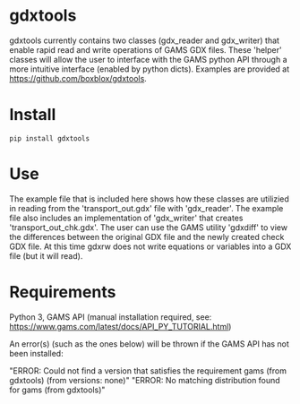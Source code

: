 # gdxtools
gdxtools currently contains two classes (gdx_reader and gdx_writer) that enable rapid read and write operations of GAMS GDX files.  These 'helper' classes will allow the user to interface with the GAMS python API through a more intuitive interface (enabled by python dicts).  Examples are provided at https://github.com/boxblox/gdxtools.

# Install
`pip install gdxtools`

# Use
The example file that is included here shows how these classes are utilizied in reading from the 'transport_out.gdx' file with 'gdx_reader'. The example file also includes an implementation of 'gdx_writer' that creates 'transport_out_chk.gdx'. The user can use the GAMS utility 'gdxdiff' to view the differences between the original GDX file and the newly created check GDX file. At this time gdxrw does not write equations or variables into a GDX file (but it will read).

# Requirements
Python 3, GAMS API (manual installation required, see: https://www.gams.com/latest/docs/API_PY_TUTORIAL.html)

An error(s) (such as the ones below) will be thrown if the GAMS API has not been installed:

"ERROR: Could not find a version that satisfies the requirement gams (from gdxtools) (from versions: none)"
"ERROR: No matching distribution found for gams (from gdxtools)"
